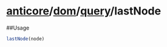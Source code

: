 # [anticore](../../../../../#reference)/[dom](../../#reference)/[query](../#reference)/<a name="reference">lastNode</a>

##Usage

```js
lastNode(node)
```